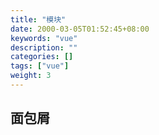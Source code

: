 ```yaml
---
title: "模块"
date: 2000-03-05T01:52:45+08:00
keywords: "vue"
description: ""
categories: []
tags: ["vue"]
weight: 3
---
```


## 面包屑
